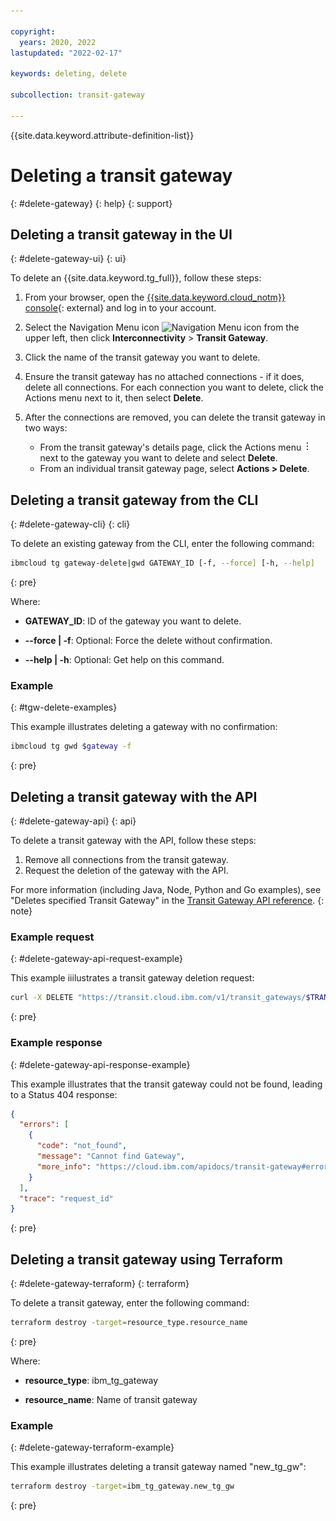 ```yaml
---

copyright:
  years: 2020, 2022
lastupdated: "2022-02-17"

keywords: deleting, delete

subcollection: transit-gateway

---
```


{{site.data.keyword.attribute-definition-list}}

# Deleting a transit gateway
{: #delete-gateway}
{: help}
{: support}

## Deleting a transit gateway in the UI
{: #delete-gateway-ui}
{: ui}

To delete an {{site.data.keyword.tg_full}}, follow these steps:

1. From your browser, open the [{{site.data.keyword.cloud_notm}} console](/login){: external} and log in to your account.
1. Select the Navigation Menu icon ![Navigation Menu icon](../../icons/icon_hamburger.svg) from the upper left, then click **Interconnectivity** > **Transit Gateway**.
1. Click the name of the transit gateway you want to delete.
1. Ensure the transit gateway has no attached connections - if it does, delete all connections.
   For each connection you want to delete, click the Actions menu next to it, then select **Delete**.
1. After the connections are removed, you can delete the transit gateway in two ways:

   * From the transit gateway's details page, click the Actions menu ![Actions menu](/images/overflow.png) next to the gateway you want to delete and select **Delete**.
   * From an individual transit gateway page, select **Actions > Delete**.

## Deleting a transit gateway from the CLI
{: #delete-gateway-cli}
{: cli}

To delete an existing gateway from the CLI, enter the following command:

```sh
ibmcloud tg gateway-delete|gwd GATEWAY_ID [-f, --force] [-h, --help]
```
{: pre}

Where:

- **GATEWAY_ID**: ID of the gateway you want to delete.

- **--force | -f**: Optional: Force the delete without confirmation.

- **--help | -h**: Optional: Get help on this command.

### Example
{: #tgw-delete-examples}

This example illustrates deleting a gateway with no confirmation:

```sh
ibmcloud tg gwd $gateway -f
```
{: pre}

## Deleting a transit gateway with the API
{: #delete-gateway-api}
{: api}

To delete a transit gateway with the API, follow these steps:

1. Remove all connections from the transit gateway.
1. Request the deletion of the gateway with the API.

For more information (including Java, Node, Python and Go examples), see "Deletes specified Transit Gateway" in the [Transit Gateway API reference](/apidocs/transit-gateway#delete-transit-gateway).
{: note}
 
### Example request
{: #delete-gateway-api-request-example}

This example iiilustrates a transit gateway deletion request:

```sh
curl -X DELETE "https://transit.cloud.ibm.com/v1/transit_gateways/$TRANSIT_GATEWAY_ID?version=2022-02-10" -H "accept: */*"
```
{: pre}

### Example response
{: #delete-gateway-api-response-example}

This example illustrates that the transit gateway could not be found, leading to a Status 404 response:

```json
{
  "errors": [
    {
      "code": "not_found",
      "message": "Cannot find Gateway",
      "more_info": "https://cloud.ibm.com/apidocs/transit-gateway#error-handling"
    }
  ],
  "trace": "request_id"
}
```
{: pre}

## Deleting a transit gateway using Terraform
{: #delete-gateway-terraform}
{: terraform}

To delete a transit gateway, enter the following command:

```sh
terraform destroy -target=resource_type.resource_name
```
{: pre}

Where:

- **resource_type**: ibm_tg_gateway

- **resource_name**: Name of transit gateway

### Example
{: #delete-gateway-terraform-example}

This example illustrates deleting a transit gateway named "new_tg_gw":

```sh
terraform destroy -target=ibm_tg_gateway.new_tg_gw
```
{: pre}
